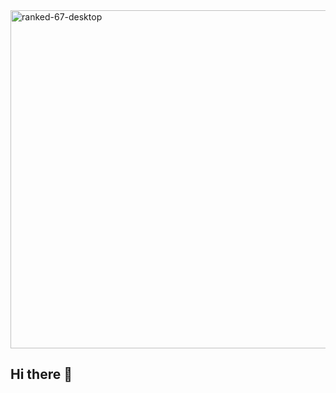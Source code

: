 
<!--
**amerXXX/amerXXX** is a ✨ _special_ ✨ repository because its `README.md` (this file) appears on your GitHub profile.

Here are some ideas to get you started:

- 🔭 I’m currently working on ...<img width="3763" height="541" alt="ranked-67-desktop" src="https://github.com/user-attachments/assets/e84e9503-140c-4117-9cb5-61e43c1ae754" />

- 🌱 I’m currently learning ...
- 👯 I’m looking to collaborate on ...
- 🤔 I’m looking for help with ...
- 💬 Ask me about ...
- 📫 How to reach me: ...
- 😄 Pronouns: ...
- ⚡ Fun fact: ...
-->
<img width="3763" height="541" alt="ranked-67-desktop" src="https://github.com/user-attachments/assets/2d79da42-da05-42e3-a900-8c4310a2926f" />

## Hi there 👋
